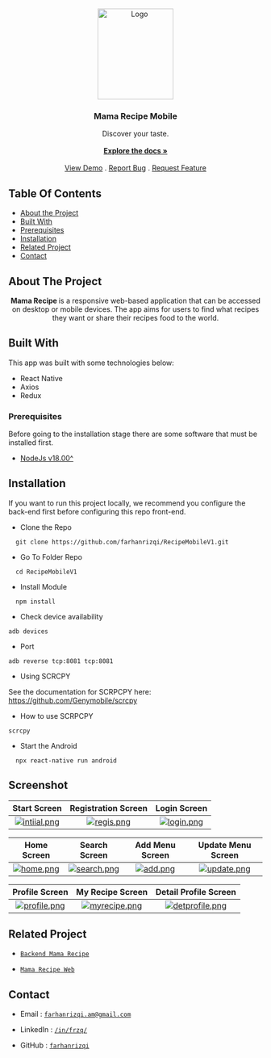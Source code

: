 <br/>
<p align="center">
  <a href="https://github.com/farhanrizqi/RecipeMobileV1">
    <img src="https://res.cloudinary.com/ddrecezrk/image/upload/v1696753518/recipe/readme/logoMamaRecipe_pfwq27.png" alt="Logo" width="150" height="180">
  </a>

  <h3 align="center">Mama Recipe Mobile</h3>

  <p align="center">
    Discover your taste.
    <br/>
    <br/>
    <a href="https://github.com/farhanrizqi/RecipeMobileV1"><strong>Explore the docs »</strong></a>
    <br/>
    <br/>
    <a href="https://github.com/farhanrizqi/RecipeMobileV1">View Demo</a>
    .
    <a href="mailto:farhanrizqi.am@gmail.com">Report Bug</a>
    .
    <a href="mailto:farhanrizqi.am@gmail.com">Request Feature</a>
  </p>
</p>

## Table Of Contents

- [About the Project](#about-the-project)
- [Built With](#built-with)
- [Prerequisites](#prerequisites)
- [Installation](#installation)
- [Related Project](#related-project)
- [Contact](#contact)

## About The Project

<p align="center">
  <b>
    Mama Recipe
  </b>
   is a responsive web-based application that can be accessed on desktop or mobile devices. The app aims for users to find what recipes they want or share their recipes food to the world.

</p>

## Built With

This app was built with some technologies below:

- React Native
- Axios
- Redux

### Prerequisites

Before going to the installation stage there are some software that must be installed first.

- [NodeJs v18.00^](https://nodejs.org/en/download/)

## Installation

If you want to run this project locally, we recommend you configure the back-end first before configuring this repo front-end.

- Clone the Repo

```
  git clone https://github.com/farhanrizqi/RecipeMobileV1.git
```

- Go To Folder Repo

```
  cd RecipeMobileV1
```

- Install Module

```
  npm install
```

- Check device availability

```
adb devices
```

- Port

```
adb reverse tcp:8081 tcp:8081
```

- Using SCRCPY

See the documentation for SCRPCPY here: https://github.com/Genymobile/scrcpy

- How to use SCRPCPY

```
scrcpy
```

- Start the Android

```
  npx react-native run android
```

<!-- ## Instal APK

To get the APK, you can download it at the link below. When the APP is first run, please allow permission for your camera access and file manager. And when you first run the APP it will force close several times because there is a slight error in the axios. However, if the APP has been run frequently, it will run normally and there will be no more problems.

Link download APK :
https://drive.google.com/drive/folders/1c5sSvRFr8IwnhMs3Vm2DmyVXY76Xl5zY?usp=sharing -->

## Screenshot

|                                                                                                   Start Screen                                                                                                   |                                                                                            Registration Screen                                                                                             |                                                                                                Login Screen                                                                                                |
| :--------------------------------------------------------------------------------------------------------------------------------------------------------------------------------------------------------------: | :--------------------------------------------------------------------------------------------------------------------------------------------------------------------------------------------------------: | :--------------------------------------------------------------------------------------------------------------------------------------------------------------------------------------------------------: |
| [![intiial.png](https://res.cloudinary.com/ddrecezrk/image/upload/v1700060201/recipe/readme/initial_fwaezv.jpg)](https://res.cloudinary.com/ddrecezrk/image/upload/v1700060201/recipe/readme/initial_fwaezv.jpg) | [![regis.png](https://res.cloudinary.com/ddrecezrk/image/upload/v1700060170/recipe/readme/regis_wx1xla.jpg)](https://res.cloudinary.com/ddrecezrk/image/upload/v1700060170/recipe/readme/regis_wx1xla.jpg) | [![login.png](https://res.cloudinary.com/ddrecezrk/image/upload/v1700060181/recipe/readme/login_ktiuyc.jpg)](https://res.cloudinary.com/ddrecezrk/image/upload/v1700060181/recipe/readme/login_ktiuyc.jpg) |

|                                                                                               Home Screen                                                                                               |                                                                                                 Search Screen                                                                                                 |                                                                                           Add Menu Screen                                                                                            |                                                                                              Update Menu Screen                                                                                               |
| :-----------------------------------------------------------------------------------------------------------------------------------------------------------------------------------------------------: | :-----------------------------------------------------------------------------------------------------------------------------------------------------------------------------------------------------------: | :--------------------------------------------------------------------------------------------------------------------------------------------------------------------------------------------------: | :-----------------------------------------------------------------------------------------------------------------------------------------------------------------------------------------------------------: |
| [![home.png](https://res.cloudinary.com/ddrecezrk/image/upload/v1700060211/recipe/readme/home_zsfnay.jpg)](https://res.cloudinary.com/ddrecezrk/image/upload/v1700060211/recipe/readme/home_zsfnay.jpg) | [![search.png](https://res.cloudinary.com/ddrecezrk/image/upload/v1700060232/recipe/readme/search_p2uqiw.jpg)](https://res.cloudinary.com/ddrecezrk/image/upload/v1700060232/recipe/readme/search_p2uqiw.jpg) | [![add.png](https://res.cloudinary.com/ddrecezrk/image/upload/v1700060233/recipe/readme/add_xzcf1a.jpg)](https://res.cloudinary.com/ddrecezrk/image/upload/v1700060233/recipe/readme/add_xzcf1a.jpg) | [![update.png](https://res.cloudinary.com/ddrecezrk/image/upload/v1700060207/recipe/readme/update_ybhon4.jpg)](https://res.cloudinary.com/ddrecezrk/image/upload/v1700060207/recipe/readme/update_ybhon4.jpg) |

|                                                                                                  Profile Screen                                                                                                  |                                                                                                  My Recipe Screen                                                                                                   |                                                                                                 Detail Profile Screen                                                                                                 |
| :--------------------------------------------------------------------------------------------------------------------------------------------------------------------------------------------------------------: | :-----------------------------------------------------------------------------------------------------------------------------------------------------------------------------------------------------------------: | :-------------------------------------------------------------------------------------------------------------------------------------------------------------------------------------------------------------------: |
| [![profile.png](https://res.cloudinary.com/ddrecezrk/image/upload/v1700060213/recipe/readme/profile_fzhkwo.jpg)](https://res.cloudinary.com/ddrecezrk/image/upload/v1700060213/recipe/readme/profile_fzhkwo.jpg) | [![myrecipe.png](https://res.cloudinary.com/ddrecezrk/image/upload/v1700060194/recipe/readme/myrecipe_oxciut.jpg)](https://res.cloudinary.com/ddrecezrk/image/upload/v1700060194/recipe/readme/myrecipe_oxciut.jpg) | [![detprofile.png](https://res.cloudinary.com/ddrecezrk/image/upload/v1700060173/recipe/readme/profile2_r5qhml.jpg)](https://res.cloudinary.com/ddrecezrk/image/upload/v1700060173/recipe/readme/profile2_r5qhml.jpg) |

<!-- ## Contributing

Contributions are what make the open-source community such an amazing place to learn, inspire, and create. Any contributions you make are **greatly appreciated**.

1. Fork the Project
2. Create your Feature Branch (`git checkout -b feature/AmazingFeature`)
3. Commit your Changes (`git commit -m 'Add some AmazingFeature'`)
4. Push to the Branch (`git push origin feature/AmazingFeature`)
5. Open a Pull Request -->

## Related Project

- [`Backend Mama Recipe`](https://github.com/farhanrizqi/recipev2)

- [`Mama Recipe Web`](https://github.com/farhanrizqi/RecipeWEBV3)

<!-- :rocket: [`Install Mama Recipe Mobile APK`](https://drive.google.com/drive/folders/1Z31nBEuJ2Tj0zEAMYCUsL7hJyQfuGmIy) -->

## Contact

- Email : [`farhanrizqi.am@gmail.com`](mailto:farhanrizqi.am@gmail.com)

- LinkedIn : [`/in/frzq/`](https://www.linkedin.com/in/frzq/)

- GitHub : [`farhanrizqi`](https://github.com/farhanrizqi)
